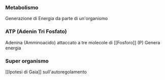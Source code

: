 ### Metabolismo
Generazione di Energia da parte di un'organismo

### ATP (Adenin Tri Fosfato)
Adenina (Amminoacido) attaccato a tre molecole di [[Fosforo]] (P)
Genera energia

### Super organismo
[[Ipotesi di Gaia]] sull'autoregolamento